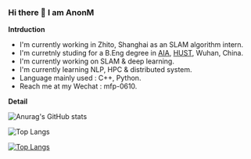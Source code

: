 ### Hi there 👋 I am AnonM

**Intrduction**

- I'm currently working in Zhito, Shanghai as an SLAM algorithm intern.
- I'm curretnly studing for a B.Eng degree in [AIA](http://english.aia.hust.edu.cn/), [HUST](http://english.hust.edu.cn/), Wuhan, China.  
- I'm currently working on SLAM & deep learning. 
- I'm currently learning NLP, HPC & distributed system. 
- Language mainly used : C++, Python.
- Reach me at my Wechat : mfp-0610.
<!-- - 👯 I’m looking to collaborate on ...
- 🤔 I’m looking for help with ...
- 💬 Ask me about ... -->
<!-- - 😄 Pronouns: ...
- ⚡ Fun fact: ... -->

**Detail**

![Anurag's GitHub stats](https://github-readme-stats.vercel.app/api?username=mfp0610)

![Top Langs](https://github-readme-stats.vercel.app/api/top-langs/?username=mfp0610)

[![Top Langs](https://github-readme-stats.vercel.app/api/top-langs/?username=mfp0610&layout=compact)](https://github.com/anuraghazra/github-readme-stats)

<!-- &hide=javascript,html -->

